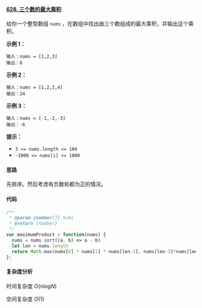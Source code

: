 #### [628. 三个数的最大乘积](https://leetcode-cn.com/problems/maximum-product-of-three-numbers/)

给你一个整型数组 `nums` ，在数组中找出由三个数组成的最大乘积，并输出这个乘积。

 

**示例 1：**

```
输入：nums = [1,2,3]
输出：6
```

**示例 2：**

```
输入：nums = [1,2,3,4]
输出：24
```

**示例 3：**

```
输入：nums = [-1,-2,-3]
输出：-6
```

 

**提示：**

- `3 <= nums.length <= 104`
- `-1000 <= nums[i] <= 1000`



#### 思路

先排序。然后考虑有负数和都为正的情况。

#### 代码

```JavaScript
/**
 * @param {number[]} nums
 * @return {number}
 */
var maximumProduct = function(nums) {
  nums = nums.sort((a, b) => a - b)
  let len = nums.length
  return Math.max(nums[0] * nums[1] * nums[len-1], nums[len-3]*nums[len-2]*nums[len-1])
};
```

#### 复杂度分析

时间复杂度	$O(nlogN)$

空间复杂度	$O(1)$

